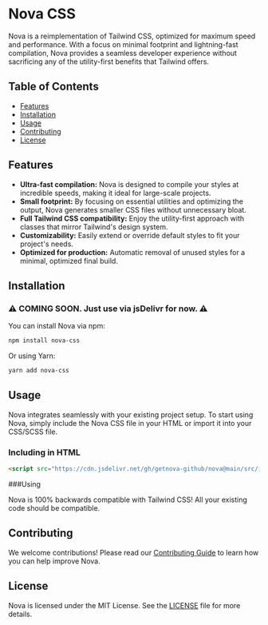 # Nova CSS

Nova is a reimplementation of Tailwind CSS, optimized for maximum speed and performance. With a focus on minimal footprint and lightning-fast compilation, Nova provides a seamless developer experience without sacrificing any of the utility-first benefits that Tailwind offers.

## Table of Contents

- [Features](#features)
- [Installation](#installation)
- [Usage](#usage)
- [Contributing](#contributing)
- [License](#license)

## Features

- **Ultra-fast compilation:** Nova is designed to compile your styles at incredible speeds, making it ideal for large-scale projects.
- **Small footprint:** By focusing on essential utilities and optimizing the output, Nova generates smaller CSS files without unnecessary bloat.
- **Full Tailwind CSS compatibility:** Enjoy the utility-first approach with classes that mirror Tailwind's design system.
- **Customizability:** Easily extend or override default styles to fit your project's needs.
- **Optimized for production:** Automatic removal of unused styles for a minimal, optimized final build.

## Installation
### ⚠️ COMING SOON. Just use via jsDelivr for now. ⚠️
You can install Nova via npm:

```bash
npm install nova-css
```

Or using Yarn:

```bash
yarn add nova-css
```

## Usage

Nova integrates seamlessly with your existing project setup. To start using Nova, simply include the Nova CSS file in your HTML or import it into your CSS/SCSS file.

### Including in HTML

```html
<script src="https://cdn.jsdelivr.net/gh/getnova-github/nova@main/src/index.js"></script>
```
###Using

Nova is 100% backwards compatible with Tailwind CSS! All your existing code should be compatible.

## Contributing

We welcome contributions! Please read our [Contributing Guide](CONTRIBUTING.md) to learn how you can help improve Nova.

## License

Nova is licensed under the MIT License. See the [LICENSE](LICENSE) file for more details.
